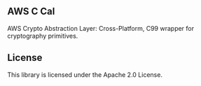 ## AWS C Cal

AWS Crypto Abstraction Layer: Cross-Platform, C99 wrapper for cryptography primitives.

## License

This library is licensed under the Apache 2.0 License. 
